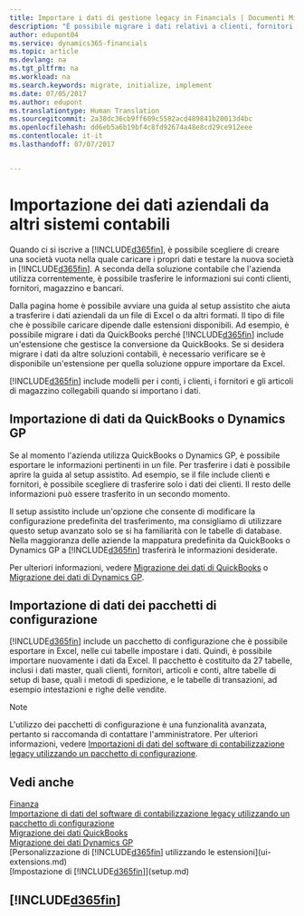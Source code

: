 ```yaml
---
title: Importare i dati di gestione legacy in Financials | Documenti Microsoft
description: "È possibile migrare i dati relativi a clienti, fornitori e magazzino, ad esempio, da Excel, QuickBooks o Dynamics GP in Financials."
author: edupont04
ms.service: dynamics365-financials
ms.topic: article
ms.devlang: na
ms.tgt_pltfrm: na
ms.workload: na
ms.search.keywords: migrate, initialize, implement
ms.date: 07/05/2017
ms.author: edupont
ms.translationtype: Human Translation
ms.sourcegitcommit: 2a38dc36cb9ff609c5582acd489841b20013d4bc
ms.openlocfilehash: dd6eb5a6b19bf4c8fd92674a48e8cd29ce912eee
ms.contentlocale: it-it
ms.lasthandoff: 07/07/2017


---
```

# <a name="importing-business-data-from-other-finance-systems"></a>Importazione dei dati aziendali da altri sistemi contabili
Quando ci si iscrive a [!INCLUDE[d365fin](includes/d365fin_md.md)], è possibile scegliere di creare una società vuota nella quale caricare i propri dati e testare la nuova società in [!INCLUDE[d365fin](includes/d365fin_md.md)]. A seconda della soluzione contabile che l'azienda utilizza correntemente, è possibile trasferire le informazioni sui conti clienti, fornitori, magazzino e bancari.  

Dalla pagina home è possibile avviare una guida al setup assistito che aiuta a trasferire i dati aziendali da un file di Excel o da altri formati. Il tipo di file che è possibile caricare dipende dalle estensioni disponibili. Ad esempio, è possibile migrare i dati da QuickBooks perché [!INCLUDE[d365fin](includes/d365fin_md.md)] include un'estensione che gestisce la conversione da QuickBooks. Se si desidera migrare i dati da altre soluzioni contabili, è necessario verificare se è disponibile un'estensione per quella soluzione oppure importare da Excel.  

[!INCLUDE[d365fin](includes/d365fin_md.md)] include modelli per i conti, i clienti, i fornitori e gli articoli di magazzino collegabili quando si importano i dati.  

## <a name="importing-data-from-quickbooks-or-dynamics-gp"></a>Importazione di dati da QuickBooks o Dynamics GP
Se al momento l'azienda utilizza QuickBooks o Dynamics GP, è possibile esportare le informazioni pertinenti in un file. Per trasferire i dati è possibile aprire la guida al setup assistito.
Ad esempio, se il file include clienti e fornitori, è possibile scegliere di trasferire solo i dati dei clienti. Il resto delle informazioni può essere trasferito in un secondo momento.  

Il setup assistito include un'opzione che consente di modificare la configurazione predefinita del trasferimento, ma consigliamo di utilizzare questo setup avanzato solo se si ha familiarità con le tabelle di database. Nella maggioranza delle aziende la mappatura predefinita da QuickBooks o Dynamics GP a [!INCLUDE[d365fin](includes/d365fin_md.md)] trasferirà le informazioni desiderate.  

Per ulteriori informazioni, vedere [Migrazione dei dati di QuickBooks](ui-extensions-quickbooks-data-migration.md) o [Migrazione dei dati di Dynamics GP](ui-extensions-dynamicsgp-data-migration.md).

## <a name="importing-data-from-configuration-packages"></a>Importazione di dati dei pacchetti di configurazione
[!INCLUDE[d365fin](includes/d365fin_md.md)] include un pacchetto di configurazione che è possibile esportare in Excel, nelle cui tabelle impostare i dati. Quindi, è possibile importare nuovamente i dati da Excel. Il pacchetto è costituito da 27 tabelle, inclusi i dati master, quali clienti, fornitori, articoli e conti, altre tabelle di setup di base, quali i metodi di spedizione, e le tabelle di transazioni, ad esempio intestazioni e righe delle vendite.  

> [!NOTE]  
>   L'utilizzo dei pacchetti di configurazione è una funzionalità avanzata, pertanto si raccomanda di contattare l'amministratore. Per ulteriori informazioni, vedere [Importazioni di dati del software di contabilizzazione legacy utilizzando un pacchetto di configurazione](across-import-data-configuration-packages.md).  

## <a name="see-also"></a>Vedi anche
[Finanza](finance.md)  
[Importazione di dati del software di contabilizzazione legacy utilizzando un pacchetto di configurazione](across-import-data-configuration-packages.md)  
[Migrazione dei dati QuickBooks](ui-extensions-quickbooks-data-migration.md)  
[Migrazione dei dati Dynamics GP](ui-extensions-dynamicsgp-data-migration.md)  
[Personalizzazione di [!INCLUDE[d365fin](includes/d365fin_md.md)] utilizzando le estensioni](ui-extensions.md)   
[Impostazione di [!INCLUDE[d365fin](includes/d365fin_md.md)]](setup.md)

## [!INCLUDE[d365fin](includes/free_trial_md.md)]

